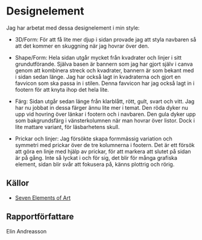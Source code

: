 
Designelement
=======================

Jag har arbetat med dessa designelement i min style:

* 3D/Form: För att få lite mer djup i sidan provade jag att styla navbaren så att det kommer en skuggning när jag hovrar över den.

* Shape/Form: Hela sidan utgår mycket från kvadrater och linjer i sitt grundutförande. Själva basen är bannern som jag har gjort själv i canva genom att kombinera streck och kvadrater, bannern är som bekant med i sidan sedan länge. Jag har också lagt in kvadraterna och gjort en favvicon som ska passa in i stilen. Denna favvicon har jag också lagt in i footern för att knyta ihop det hela lite.

* Färg: Sidan utgår sedan länge från klarblått, rött, gult, svart och vitt. Jag har nu jobbat in dessa färger ännu lite mer i temat. Den röda dyker nu upp vid hovring över länkar i footern och i navbaren. Den gula dyker upp som bakgrundsfärg i vänsterkolumnen när man hovrar över listor. Dock i lite mattare variant, för läsbarhetens skull.

* Prickar och linjer: Jag försökte skapa formmässig variation och symmetri med prickar över de tre kolumnerna i footern. Det är ett försök att göra en linje med hjälp av prickar, för att markera att slutet på sidan är på gång. Inte så lyckat i och för sig, det blir för många grafiska element, sidan blir svår att fokusera på, känns plottrig och rörig.

Källor
-----------------------
* [Seven Elements of Art]( https://www.youtube.com/watch?v=HZPIbqDFLI8&index=4&list=PLKtP9l5q3ce-oz7aoBkk-oEn4xzGbtqxU)

Rapportförfattare
-----------------------

Elin Andreasson
